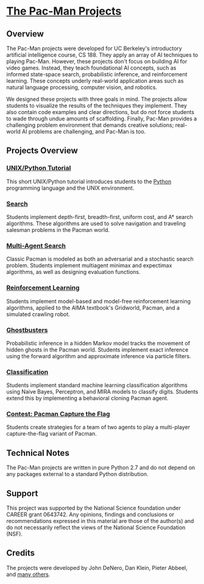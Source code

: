 # [The Pac-Man Projects](http://ai.berkeley.edu/project_overview.html)

## Overview
The Pac-Man projects were developed for UC Berkeley's introductory artificial intelligence course, CS 188. They apply an array of AI techniques to playing Pac-Man. However, these projects don't focus on building AI for video games. Instead, they teach foundational AI concepts, such as informed state-space search, probabilistic inference, and reinforcement learning. These concepts underly real-world application areas such as natural language processing, computer vision, and robotics.

We designed these projects with three goals in mind. The projects allow students to visualize the results of the techniques they implement. They also contain code examples and clear directions, but do not force students to wade through undue amounts of scaffolding. Finally, Pac-Man provides a challenging problem environment that demands creative solutions; real-world AI problems are challenging, and Pac-Man is too.

## Projects Overview

### [UNIX/Python Tutorial](https://ai.berkeley.edu/tutorial.html)
This short UNIX/Python tutorial introduces students to the [Python](http://www.python.org/) programming language and the UNIX environment.

### [Search](https://ai.berkeley.edu/search.html)
Students implement depth-first, breadth-first, uniform cost, and A* search algorithms. These algorithms are used to solve navigation and traveling salesman problems in the Pacman world.

### [Multi-Agent Search](https://ai.berkeley.edu/multiagent.html)
Classic Pacman is modeled as both an adversarial and a stochastic search problem. Students implement multiagent minimax and expectimax algorithms, as well as designing evaluation functions.

### [Reinforcement Learning](https://ai.berkeley.edu/reinforcement.html)
Students implement model-based and model-free reinforcement learning algorithms, applied to the AIMA textbook's Gridworld, Pacman, and a simulated crawling robot.

### [Ghostbusters](https://ai.berkeley.edu/tracking.html)
Probabilistic inference in a hidden Markov model tracks the movement of hidden ghosts in the Pacman world. Students implement exact inference using the forward algorithm and approximate inference via particle filters.

### [Classification](https://ai.berkeley.edu/classification.html)
Students implement standard machine learning classification algorithms using Naive Bayes, Perceptron, and MIRA models to classify digits. Students extend this by implementing a behavioral cloning Pacman agent.

### [Contest: Pacman Capture the Flag](https://ai.berkeley.edu/contest.html)
Students create strategies for a team of two agents to play a multi-player capture-the-flag variant of Pacman.

## Technical Notes
The Pac-Man projects are written in pure Python 2.7 and do not depend on any packages external to a standard Python distribution.

## Support
This project was supported by the National Science foundation under CAREER grant 0643742. Any opinions, findings and conclusions or recommendations expressed in this material are those of the author(s) and do not necessarily reflect the views of the National Science Foundation (NSF).

## Credits
The projects were developed by John DeNero, Dan Klein, Pieter Abbeel, and [many others](https://ai.berkeley.edu/contact.html).